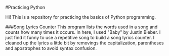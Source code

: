#Practicing Python

Hi! This is a repository for practicing the basics of Python programming. 

###Song Lyrics Counter
This program lists the words used in a song and counts how many times it occurs. In here, I used "Baby" by Justin Bieber. I just find it funny to use a repetitive song to build a song lyrics counter. I cleaned up the lyrics a little bit by removings the capitalization, parentheses and apostrophes to avoid syntax confusion. 

